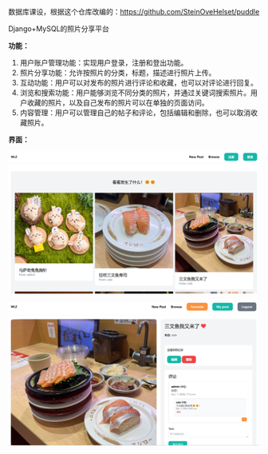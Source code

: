 数据库课设，根据这个仓库改编的：https://github.com/SteinOveHelset/puddle 

Django+MySQL的照片分享平台

**功能：**

1) 用户账户管理功能：实现用户登录，注册和登出功能。
2) 照片分享功能：允许按照片的分类，标题，描述进行照片上传。
3) 互动功能：用户可以对发布的照片进行评论和收藏，也可以对评论进行回复。
4) 浏览和搜索功能：用户能够浏览不同分类的照片，并通过关键词搜索照片。用户收藏的照片，以及自己发布的照片可以在单独的页面访问。
5) 内容管理：用户可以管理自己的帖子和评论，包括编辑和删除，也可以取消收藏照片。

**界面：**

![界面1](界面1.png)

![界面2](界面2.png)
